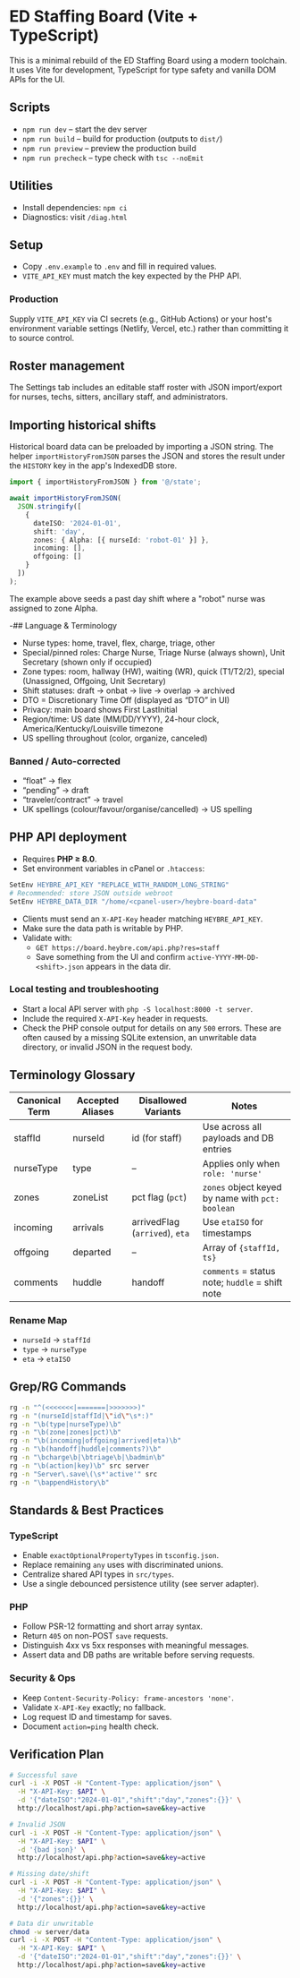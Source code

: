 # ED Staffing Board (Vite + TypeScript)

This is a minimal rebuild of the ED Staffing Board using a modern toolchain.
It uses Vite for development, TypeScript for type safety and vanilla DOM APIs
for the UI.

## Scripts

- `npm run dev` – start the dev server
- `npm run build` – build for production (outputs to `dist/`)
- `npm run preview` – preview the production build
- `npm run precheck` – type check with `tsc --noEmit`

## Utilities

- Install dependencies: `npm ci`
- Diagnostics: visit `/diag.html`

## Setup

- Copy `.env.example` to `.env` and fill in required values.
- `VITE_API_KEY` must match the key expected by the PHP API.

### Production

Supply `VITE_API_KEY` via CI secrets (e.g., GitHub Actions) or your host's
environment variable settings (Netlify, Vercel, etc.) rather than committing
it to source control.

## Roster management

The Settings tab includes an editable staff roster with JSON import/export for nurses, techs, sitters, ancillary staff, and administrators.

## Importing historical shifts

Historical board data can be preloaded by importing a JSON string.  The helper
`importHistoryFromJSON` parses the JSON and stores the result under the
`HISTORY` key in the app's IndexedDB store.

```ts
import { importHistoryFromJSON } from '@/state';

await importHistoryFromJSON(
  JSON.stringify([
    {
      dateISO: '2024-01-01',
      shift: 'day',
      zones: { Alpha: [{ nurseId: 'robot-01' }] },
      incoming: [],
      offgoing: []
    }
  ])
);
```

The example above seeds a past day shift where a "robot" nurse was assigned to
zone Alpha.

-## Language & Terminology

- Nurse types: home, travel, flex, charge, triage, other
- Special/pinned roles: Charge Nurse, Triage Nurse (always shown), Unit Secretary (shown only if occupied)
- Zone types: room, hallway (HW), waiting (WR), quick (T1/T2/2), special (Unassigned, Offgoing, Unit Secretary)
- Shift statuses: draft → onbat → live → overlap → archived
- DTO = Discretionary Time Off (displayed as “DTO” in UI)
- Privacy: main board shows First LastInitial
- Region/time: US date (MM/DD/YYYY), 24-hour clock, America/Kentucky/Louisville timezone
- US spelling throughout (color, organize, canceled)

### Banned / Auto-corrected
- “float” → flex
- “pending” → draft
- “traveler/contract” → travel
- UK spellings (colour/favour/organise/cancelled) → US spelling

## PHP API deployment

- Requires **PHP ≥ 8.0**.
- Set environment variables in cPanel or `.htaccess`:

```apache
SetEnv HEYBRE_API_KEY "REPLACE_WITH_RANDOM_LONG_STRING"
# Recommended: store JSON outside webroot
SetEnv HEYBRE_DATA_DIR "/home/<cpanel-user>/heybre-board-data"
```

- Clients must send an `X-API-Key` header matching `HEYBRE_API_KEY`.
- Make sure the data path is writable by PHP.
- Validate with:
  - `GET https://board.heybre.com/api.php?res=staff`
  - Save something from the UI and confirm `active-YYYY-MM-DD-<shift>.json` appears in the data dir.

### Local testing and troubleshooting

- Start a local API server with `php -S localhost:8000 -t server`.
- Include the required `X-API-Key` header in requests.
- Check the PHP console output for details on any `500` errors. These are often
  caused by a missing SQLite extension, an unwritable data directory, or
  invalid JSON in the request body.

## Terminology Glossary

| Canonical Term | Accepted Aliases | Disallowed Variants | Notes |
| --- | --- | --- | --- |
| staffId | nurseId | id (for staff) | Use across all payloads and DB entries |
| nurseType | type | – | Applies only when `role: 'nurse'` |
| zones | zoneList | pct flag (`pct`) | `zones` object keyed by name with `pct: boolean` |
| incoming | arrivals | arrivedFlag (`arrived`), `eta` | Use `etaISO` for timestamps |
| offgoing | departed | – | Array of `{staffId, ts}` |
| comments | huddle | handoff | `comments` = status note; `huddle` = shift note |

### Rename Map

- `nurseId` → `staffId`
- `type` → `nurseType`
- `eta` → `etaISO`

## Grep/RG Commands

```sh
rg -n "^(<<<<<<<|=======|>>>>>>>)"
rg -n "(nurseId|staffId|\"id\"\s*:)"
rg -n "\b(type|nurseType)\b"
rg -n "\b(zone|zones|pct)\b"
rg -n "\b(incoming|offgoing|arrived|eta)\b"
rg -n "\b(handoff|huddle|comments?)\b"
rg -n "\bcharge\b|\btriage\b|\badmin\b"
rg -n "\b(action|key)\b" src server
rg -n "Server\.save\(\s*'active'" src
rg -n "\bappendHistory\b"
```

## Standards & Best Practices

### TypeScript
- Enable `exactOptionalPropertyTypes` in `tsconfig.json`.
- Replace remaining `any` uses with discriminated unions.
- Centralize shared API types in `src/types`.
- Use a single debounced persistence utility (see server adapter).

### PHP
- Follow PSR-12 formatting and short array syntax.
- Return `405` on non-POST `save` requests.
- Distinguish 4xx vs 5xx responses with meaningful messages.
- Assert data and DB paths are writable before serving requests.

### Security & Ops
- Keep `Content-Security-Policy: frame-ancestors 'none'`.
- Validate `X-API-Key` exactly; no fallback.
- Log request ID and timestamp for saves.
- Document `action=ping` health check.

## Verification Plan

```sh
# Successful save
curl -i -X POST -H "Content-Type: application/json" \
  -H "X-API-Key: $API" \
  -d '{"dateISO":"2024-01-01","shift":"day","zones":{}}' \
  http://localhost/api.php?action=save&key=active

# Invalid JSON
curl -i -X POST -H "Content-Type: application/json" \
  -H "X-API-Key: $API" \
  -d '{bad json}' \
  http://localhost/api.php?action=save&key=active

# Missing date/shift
curl -i -X POST -H "Content-Type: application/json" \
  -H "X-API-Key: $API" \
  -d '{"zones":{}}' \
  http://localhost/api.php?action=save&key=active

# Data dir unwritable
chmod -w server/data
curl -i -X POST -H "Content-Type: application/json" \
  -H "X-API-Key: $API" \
  -d '{"dateISO":"2024-01-01","shift":"day","zones":{}}' \
  http://localhost/api.php?action=save&key=active
```
